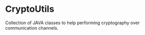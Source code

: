 # CryptoUtils
Collection of JAVA classes to help performing cryptography over communication channels.
